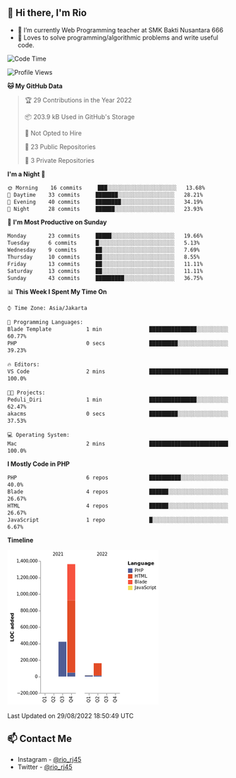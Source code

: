 ## 👋 Hi there, I'm Rio 

-  🔭 I’m currently Web Programming teacher at SMK Bakti Nusantara 666
-  💬 Loves to solve programming/algorithmic problems and write useful code.

<!--START_SECTION:waka-->
![Code Time](http://img.shields.io/badge/Code%20Time-650%20hrs%2056%20mins-blue)

![Profile Views](http://img.shields.io/badge/Profile%20Views-0-blue)

**🐱 My GitHub Data** 

> 🏆 29 Contributions in the Year 2022
 > 
> 📦 203.9 kB Used in GitHub's Storage 
 > 
> 🚫 Not Opted to Hire
 > 
> 📜 23 Public Repositories 
 > 
> 🔑 3 Private Repositories  
 > 
**I'm a Night 🦉** 

```text
🌞 Morning    16 commits     ███░░░░░░░░░░░░░░░░░░░░░░   13.68% 
🌆 Daytime    33 commits     ███████░░░░░░░░░░░░░░░░░░   28.21% 
🌃 Evening    40 commits     ████████░░░░░░░░░░░░░░░░░   34.19% 
🌙 Night      28 commits     ██████░░░░░░░░░░░░░░░░░░░   23.93%

```
📅 **I'm Most Productive on Sunday** 

```text
Monday       23 commits     █████░░░░░░░░░░░░░░░░░░░░   19.66% 
Tuesday      6 commits      █░░░░░░░░░░░░░░░░░░░░░░░░   5.13% 
Wednesday    9 commits      ██░░░░░░░░░░░░░░░░░░░░░░░   7.69% 
Thursday     10 commits     ██░░░░░░░░░░░░░░░░░░░░░░░   8.55% 
Friday       13 commits     ██░░░░░░░░░░░░░░░░░░░░░░░   11.11% 
Saturday     13 commits     ██░░░░░░░░░░░░░░░░░░░░░░░   11.11% 
Sunday       43 commits     █████████░░░░░░░░░░░░░░░░   36.75%

```


📊 **This Week I Spent My Time On** 

```text
⌚︎ Time Zone: Asia/Jakarta

💬 Programming Languages: 
Blade Template           1 min               ███████████████░░░░░░░░░░   60.77% 
PHP                      0 secs              █████████░░░░░░░░░░░░░░░░   39.23%

🔥 Editors: 
VS Code                  2 mins              █████████████████████████   100.0%

🐱‍💻 Projects: 
Peduli_Diri              1 min               ███████████████░░░░░░░░░░   62.47% 
akacms                   0 secs              █████████░░░░░░░░░░░░░░░░   37.53%

💻 Operating System: 
Mac                      2 mins              █████████████████████████   100.0%

```

**I Mostly Code in PHP** 

```text
PHP                      6 repos             ██████████░░░░░░░░░░░░░░░   40.0% 
Blade                    4 repos             ██████░░░░░░░░░░░░░░░░░░░   26.67% 
HTML                     4 repos             ██████░░░░░░░░░░░░░░░░░░░   26.67% 
JavaScript               1 repo              █░░░░░░░░░░░░░░░░░░░░░░░░   6.67%

```


**Timeline**

![Chart not found](https://raw.githubusercontent.com/neushepa/neushepa/main/charts/bar_graph.png) 


 Last Updated on 29/08/2022 18:50:49 UTC
<!--END_SECTION:waka-->

## 📫 Contact Me
- Instagram - [@rio_rj45](https://www.instagram.com/rio_rj45/)
- Twitter - [@rio_rj45](https://twitter.com/rio_rj45)
